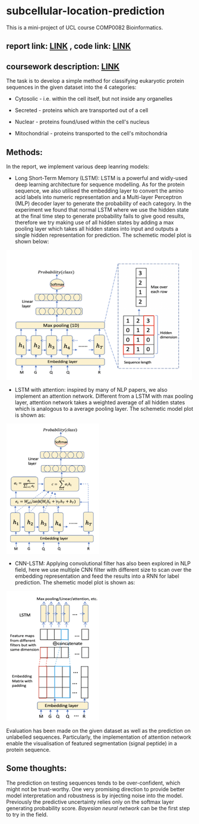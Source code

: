# subcellular-location-prediction
This is a mini-project of UCL course COMP0082 Bioinformatics.

## report link: [LINK](https://github.com/YanSong97/subcellular-location-prediction/blob/master/report.pdf) , code link: [LINK](https://github.com/YanSong97/subcellular-location-prediction/blob/master/subcellular_location_prediction.ipynb)

## coursework description: [LINK](http://www0.cs.ucl.ac.uk/staff/D.Jones/coursework/)
The task is to develop a simple method for classifying eukaryotic protein sequences in the given dataset into the 4 categories:
* Cytosolic - i.e. within the cell itself, but not inside any organelles

* Secreted - proteins which are transported out of a cell

* Nuclear - proteins found/used within the cell's nucleus

* Mitochondrial - proteins transported to the cell's mitochondria 

## Methods:

In the report, we implement various deep leanring models:

* Long Short-Term Memory (LSTM): LSTM is a powerful and widly-used deep learning architecture for sequence modelling. As for the protein sequence, we also utilised the embedding layer to convert the amino acid labels into numeric representation and a Multi-layer Perceptron (MLP) decoder layer to generate the probability of each category. In the experiment we found that normal LSTM where we use the hidden state at the final time step to generate probability fails to give good results, therefore we try making use of all hidden states by adding a max pooling layer which takes all hidden states into input and outputs a single hidden representation for prediction. The schemetic model plot is shown below:


<img src="https://github.com/YanSong97/subcellular-location-prediction/blob/master/LSTM%20with%20pooling%20.png" width="500" height="350" />

* LSTM with attention: inspired by many of NLP papers, we also implement an attention network. Different from a LSTM with max pooling layer, attention network takes a weighted average of all hidden states which is analogous to a average pooling layer. The schemetic model plot is shown as:


<img src="https://github.com/YanSong97/subcellular-location-prediction/blob/master/LSTM-attention.png" width="250" height="350" />


* CNN-LSTM: Applying convolutional filter has also been explored in NLP field, here we use multiple CNN filter with different size to scan over the embedding representation and feed the results into a RNN for label prediction. The shemetic model plot is shown as:

<img src="https://github.com/YanSong97/subcellular-location-prediction/blob/master/CNN-LSTM.png" width="250" height="350" />


Evaluation has been made on the given dataset as well as the prediction on unlabelled sequences. Particularly, the implementation of attention network enable the visualisation of featured segmentation (signal peptide) in a protein sequence.


## Some thoughts:
The prediction on testing sequences tends to be over-confident, which might not be trust-worthy. One very promising direction to provide better model interpretation and robustness is by injecting noise into the model. Previously the predictive uncertainty relies only on the softmax layer generating probability score. *Bayesian neural network* can be the first step to try in the field.



